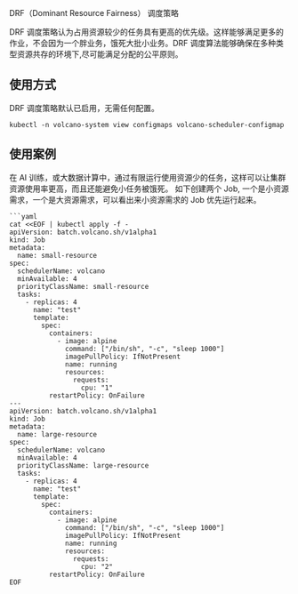 DRF（Dominant Resource Fairness） 调度策略

DRF 调度策略认为占用资源较少的任务具有更高的优先级。这样能够满足更多的作业，不会因为一个胖业务，饿死大批小业务。DRF 调度算法能够确保在多种类型资源共存的环境下,尽可能满足分配的公平原则。

## 使用方式

DRF 调度策略默认已启用，无需任何配置。

```
kubectl -n volcano-system view configmaps volcano-scheduler-configmap
```

## 使用案例

在 AI 训练，或大数据计算中，通过有限运行使用资源少的任务，这样可以让集群资源使用率更高，而且还能避免小任务被饿死。
如下创建两个 Job, 一个是小资源需求，一个是大资源需求，可以看出来小资源需求的 Job 优先运行起来。


```
```yaml  
cat <<EOF | kubectl apply -f -  
apiVersion: batch.volcano.sh/v1alpha1  
kind: Job  
metadata:  
  name: small-resource  
spec:  
  schedulerName: volcano  
  minAvailable: 4  
  priorityClassName: small-resource  
  tasks:  
    - replicas: 4  
      name: "test"  
      template:  
        spec:  
          containers:  
            - image: alpine  
              command: ["/bin/sh", "-c", "sleep 1000"]  
              imagePullPolicy: IfNotPresent  
              name: running  
              resources:  
                requests:  
                  cpu: "1"  
          restartPolicy: OnFailure  
---  
apiVersion: batch.volcano.sh/v1alpha1  
kind: Job  
metadata:  
  name: large-resource  
spec:  
  schedulerName: volcano  
  minAvailable: 4  
  priorityClassName: large-resource  
  tasks:  
    - replicas: 4  
      name: "test"  
      template:  
        spec:  
          containers:  
            - image: alpine  
              command: ["/bin/sh", "-c", "sleep 1000"]  
              imagePullPolicy: IfNotPresent  
              name: running  
              resources:  
                requests:  
                  cpu: "2"  
          restartPolicy: OnFailure  
EOF
```
